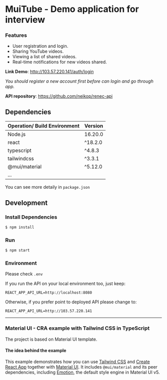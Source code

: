 # MuiTube - Demo application for interview

### Features
- User registration and login.
- Sharing YouTube videos.
- Viewing a list of shared videos.
- Real-time notifications for new videos shared.

**Link Demo**: http://103.57.220.141/auth/login

_You should register a new account first before can login and go through app._

**API repository**: https://github.com/neikop/renec-api

## Dependencies

| Operation/ Build Environment | Version |
| ---------------------------- | ------- |
| Node.js                      | 16.20.0 |
| react                        | ^18.2.0 |
| typescript                   | ^4.8.3  |
| tailwindcss                  | ^3.3.1  |
| @mui/material                | ^5.12.0 |
| ...                          |         |

You can see more detaily in `package.json`

## Development

### Install Dependencies

```bash
$ npm install
```

### Run

```bash
$ npm start
```

### Environment
Please check `.env`

If you run the API on your local environment too, just keep:
```
REACT_APP_API_URL=http://localhost:8080
```

Otherwise, if you prefer point to deployed API please change to:
```
REACT_APP_API_URL=http://103.57.220.141
```

---
### Material UI - CRA example with Tailwind CSS in TypeScript

The project is based on Material UI template.

#### The idea behind the example

This example demonstrates how you can use [Tailwind CSS](https://tailwindcss.com/) and [Create React App](https://github.com/facebookincubator/create-react-app) together with [Material UI](https://mui.com/material-ui/getting-started/overview).
It includes `@mui/material` and its peer dependencies, including [Emotion](https://emotion.sh/docs/introduction), the default style engine in Material UI v5.
